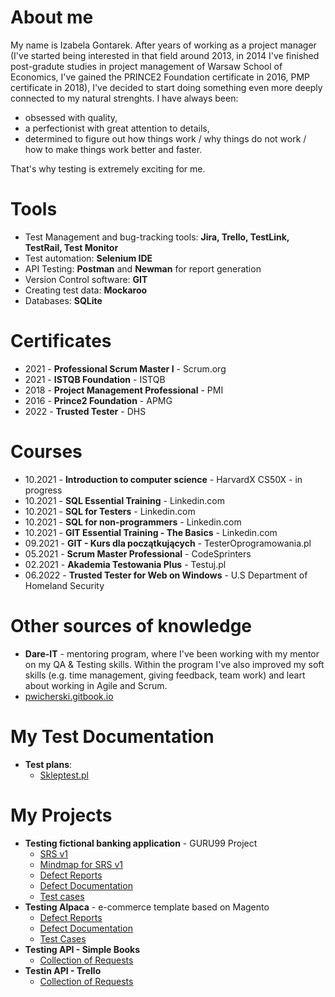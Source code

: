 # About me
My name is Izabela Gontarek. After years of working as a project manager (I've started being interested in that field around 2013, in 2014 I've finished post-gradute studies in project management of Warsaw School of Economics, I've gained the PRINCE2 Foundation certificate in 2016, PMP certificate in 2018), I've decided to start doing something even more deeply connected to my natural strenghts. I have always been:
* obsessed with quality,
* a perfectionist with great attention to details,
* determined to figure out how things work / why things do not work / how to make things work better and faster.

That's why testing is extremely exciting for me. 
# Tools
* Test Management and bug-tracking tools: **Jira, Trello, TestLink, TestRail, Test Monitor**
* Test automation: **Selenium IDE**
* API Testing: **Postman** and **Newman** for report generation
* Version Control software: **GIT**
* Creating test data: **Mockaroo**
* Databases: **SQLite**
# Certificates
* 2021 - **Professional Scrum Master I** - Scrum.org
* 2021 - **ISTQB Foundation** - ISTQB
* 2018 - **Project Management Professional** - PMI
* 2016 - **Prince2 Foundation** - APMG
* 2022 - **Trusted Tester** - DHS
# Courses
* 10.2021 - **Introduction to computer science** - HarvardX CS50X - in progress
* 10.2021 - **SQL Essential Training** - Linkedin.com
* 10.2021 - **SQL for Testers** - Linkedin.com
* 10.2021 - **SQL for non-programmers** - Linkedin.com
* 10.2021 - **GIT Essential Training - The Basics** - Linkedin.com
* 09.2021 - **GIT - Kurs dla początkujących** - TesterOprogramowania.pl
* 05.2021 - **Scrum Master Professional** - CodeSprinters
* 02.2021 - **Akademia Testowania Plus** - Testuj.pl
* 06.2022 - **Trusted Tester for Web on Windows** - U.S Department of Homeland Security

# Other sources of knowledge
* **Dare-IT** - mentoring program, where I've been working with my mentor on my QA & Testing skills. Within the program I've also improved my soft skills (e.g. time management, giving feedback, team work) and leart about working in Agile and Scrum.
* [pwicherski.gitbook.io](https://pwicherski.gitbook.io/testowanie-oprogramowania/)
# My Test Documentation
* **Test plans**:
  * [Skleptest.pl](https://drive.google.com/file/d/10JDiP2BnJhCI2IG2B8-j2oA7jst8crHx/view?usp=sharing)
# My Projects
 * **Testing fictional banking application** - GURU99 Project
   - [SRS v1](https://docs.google.com/document/d/1fNkUG0hGbpR4C3gqsJI-QysBT-d577PgjLrFGulg8B4/edit?usp=sharing)
   - [Mindmap for SRS v1](https://drive.google.com/file/d/1YODqQ0CI1v2RMp3ETeNclPlaTBY-moZg/view?usp=sharing)
   - [Defect Reports](https://docs.google.com/spreadsheets/d/1x5xZq_2eco868xaWl81siyIFnmeJaTPO/edit?usp=sharing&ouid=110831609993206227141&rtpof=true&sd=true)
   - [Defect Documentation](https://drive.google.com/drive/folders/1F7lcbZ8HAAOv51g4qQ7obLfxrO-LUyRV?usp=sharing)
   - [Test cases](https://docs.google.com/spreadsheets/d/1x5xZq_2eco868xaWl81siyIFnmeJaTPO/edit?usp=sharing&ouid=110831609993206227141&rtpof=true&sd=true)
 * **Testing Alpaca** - e-commerce template based on Magento
   - [Defect Reports](https://drive.google.com/file/d/1lclLxVjy-mR_7lP1IPJi0298Xt-2zUxT/view?usp=sharing)
   - [Defect Documentation](https://drive.google.com/drive/folders/1mBXxP8TpzkORL0QVj-0oF6pDx709-x5l?usp=sharing)
   - [Test Cases](https://drive.google.com/file/d/1nxhO3zRJ6WS6GKnb4sT4_MaOXhc8J2Pd/view?usp=sharing)
  * **Testing API - Simple Books**
    - [Collection of Requests](https://drive.google.com/file/d/1aR60rCjuGT0ZkqN3JseNx5vHDyI4XKFc/view?usp=sharing)
  * **Testin API - Trello**
    - [Collection of Requests](https://drive.google.com/file/d/1rNkGJoJzDtzhGH09_DIOQeCmdh2dvlU0/view?usp=sharing)
   

